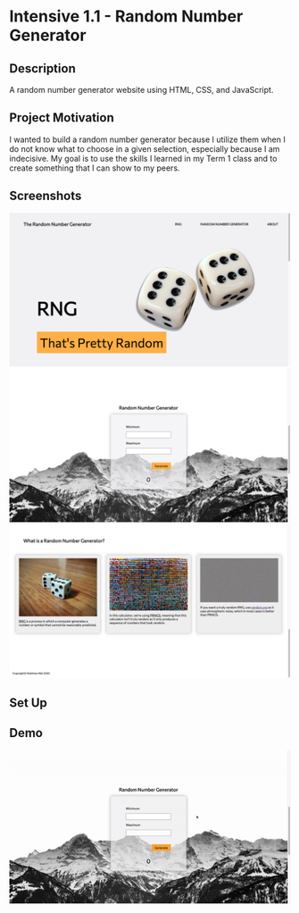 # Intensive 1.1 - Random Number Generator

## Description
A random number generator website using HTML, CSS, and JavaScript.
## Project Motivation
I wanted to build a random number generator because I utilize them when I do not know what to choose in a given selection, especially because I am indecisive. My goal is to use the skills I learned in my Term 1 class and to create something that I can show to my peers.
## Screenshots
![](screenshots/rng-1.png)
![](screenshots/rng-2.png)
![](screenshots/rng-3.png)
## Set Up

## Demo
![](screenshots/rng-demo.gif)
